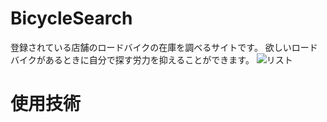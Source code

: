 # BicycleSearch

登録されている店舗のロードバイクの在庫を調べるサイトです。
欲しいロードバイクがあるときに自分で探す労力を抑えることができます。
![リスト](https://user-images.githubusercontent.com/105871565/230464961-639e1c48-234c-43f6-aa49-9f9551cd9e23.jpg)

# 使用技術
